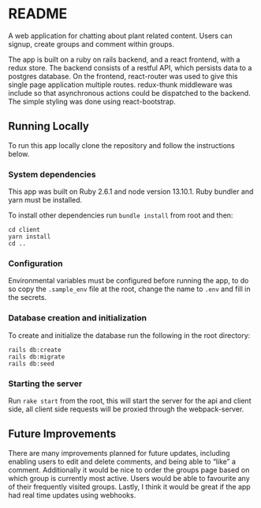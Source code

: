 # README
A web application for chatting about plant related content. Users can signup,
create groups and comment within groups.

The app is built on a ruby on rails backend, and a react frontend,
with a redux store. The backend consists of a restful API, which persists
data to a postgres database. On the frontend, react-router was used to give
this single page application multiple routes. redux-thunk middleware was
include so that asynchronous actions could be dispatched to the backend. The
simple styling was done using react-bootstrap.

## Running Locally
To run this app locally clone the repository and follow the instructions below.

### System dependencies
This app was built on Ruby 2.6.1 and node version 13.10.1. Ruby bundler and
yarn must be installed.

To install other dependencies run `bundle install` from root and then:
```
cd client
yarn install
cd ..
```

### Configuration
Environmental variables must be configured before running the app, to do so
copy the `.sample_env` file at the root, change the name to `.env` and fill in
the secrets.

### Database creation and initialization
To create and initialize the database run the following in the root directory:
```
rails db:create
rails db:migrate
rails db:seed
```

### Starting the server
Run `rake start` from the root, this will start the server for the api and
client side, all client side requests will be proxied through the
webpack-server.

## Future Improvements
There are many improvements planned for future updates, including enabling
users to edit and delete comments, and being able to “like” a comment.
Additionally it would be nice to order the groups page based on which group is
currently most active. Users would be able to favourite any of their frequently
visited groups. Lastly, I think it would be great if the app had real time
updates using webhooks.
